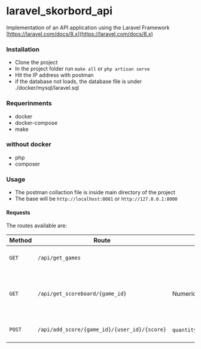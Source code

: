 # laravel_skorbord_api
Implementation of an API application using the Laravel Framework [https://laravel.com/docs/8.x](https://laravel.com/docs/8.x)

### Installation
- Clone the project
- In the project folder run `make all` or `php artisan serve`
- Hit the IP address with postman
- if the database not loads, the database file is under ./docker/mysql/laravel.sql


### Requerinments
- docker
- docker-compose
- make
### without docker
- php
- composer
### Usage

- The postman collaction file is inside main directory of the project
- The base will be `http://localhost:8081` or `http://127.0.0.1:8000`



#### Requests
The routes available are:

| Method | Route                                                    | Parameters                                      | Action                                                   |
|--------|--------------------|-------------------------------------------------|------------------------------------------------------------------------------------------------|
| `GET`  | `/api/get_games`                                         |                                                 | Retrieves all games                                      |
| `GET`  | `/api/get_scoreboard/{game_id}`                          | Numeric Id                                      | Retrieves scorese that made on that ggame                |
| `POST` | `/api/add_score/{game_id}/{user_id}/{score}`             | `quantity`,`address`,`shippingDate`,`orderCode` | Adds a new score                                         |

